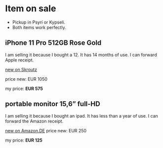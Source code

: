 # Item on sale

- Pickup in Psyrí or Kypseli. 
- Both items work perfectly.

## iPhone 11 Pro 512GB Rose Gold
I am selling it because I bought a 12. It has 14 months of use. I can forward Apple receipt.

[new on Skroutz](https://www.skroutz.gr/s/23130126/Apple-iPhone-11-Pro-4GB-512GB-Χρυσό.html?from=sku_color_variations)

price new: EUR 1050 

my price: **EUR 575**

[](images/iphone1.jpeg)
[](images/iphone2.jpeg)
[](images/iphone3.png)
[](images/iphone4.png)

## portable monitor 15,6” full-HD
I am selling it because I bought an ipad. It has less than a year of use. I can forward the Amazon receipt.

[new on Amazon.DE](https://www.amazon.de/dp/B08T76SY2J/ref=pe_27091401_487027711_TE_SCE_dp_1?th=1)
price new: EUR 250

my price: **EUR 125**

[](images/screen.jpeg)
[](images/screen.jpeg)
